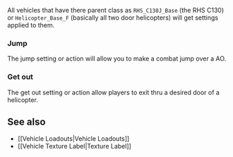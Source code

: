 All vehicles that have there parent class as `RHS_C130J_Base` (the RHS C130) or `Helicopter_Base_F` (basically all two door helicopters) will get settings applied to them.

### Jump
The jump setting or action will allow you to make a combat jump over a AO.

### Get out
The get out setting or action allow players to exit thru a desired door of a helicopter.

## See also
* [[Vehicle Loadouts|Vehicle Loadouts]] 
* [[Vehicle Texture Label|Texture Label]] 
